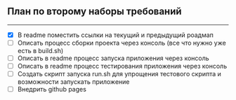 ## План по второму наборы требований
---
- [X] В readme поместить ссылки на текущий и предыдущий роадмап
- [ ] Описать процесс сборки проекта через консоль (все что нужно уже есть в build.sh)
- [ ] Описать в readme процесс запуска приложения через консоль
- [ ] Описать в readme процесс тестирования приложения через консоль
- [ ] Создать скрипт запуска run.sh для упрощения тестового скрипта и возможности запускать приложение
- [ ] Внедрить github pages